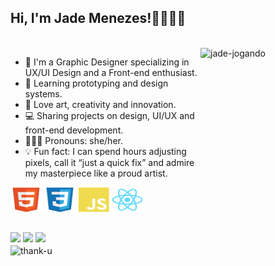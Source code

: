 ## Hi, I'm Jade Menezes!👋🏻🫶🏻 

<div style="display: inline_block"><br>
<img align="right" alt="jade-jogando" height="200" width="200" src="https://github.com/user-attachments/assets/93d40656-0771-4034-a190-d9e8ab0c4d61">    
</div>

- 🔭 I'm a Graphic Designer specializing in UX/UI Design and a Front-end enthusiast.
- 🌱 Learning prototyping and design systems.
- 🎨 Love art, creativity and innovation.
- 💻 Sharing projects on design, UI/UX and front-end development.
- 👩🏻‍🦰 Pronouns: she/her.
- 💡 Fun fact: I can spend hours adjusting pixels, call it “just a quick fix” and admire my masterpiece like a proud artist.

<p>
  <img alt="HTML" height="40" width="50" src="https://raw.githubusercontent.com/devicons/devicon/master/icons/html5/html5-original.svg">
  <img alt="CSS" height="40" width="50" src="https://raw.githubusercontent.com/devicons/devicon/master/icons/css3/css3-original.svg">
  <img alt="JS" height="40" width="50" src="https://raw.githubusercontent.com/devicons/devicon/master/icons/javascript/javascript-plain.svg">
  <img alt="React" height="40" width="50" src="https://raw.githubusercontent.com/devicons/devicon/master/icons/react/react-original.svg">
</p>

## 

<div> 
 <a href="https://instagram.com/jadddesign" target="_blank"><img src="https://img.shields.io/badge/-Instagram-%23E4405F?style=for-the-badge&logo=instagram&logoColor=white" target="_blank"></a>
 <a href="https://www.linkedin.com/in/jade-menezes-carvalho/" target="_blank"><img src="https://img.shields.io/badge/-LinkedIn-%230077B5?style=for-the-badge&logo=linkedin&logoColor=white" target="_blank"></a> 
 <a href = "mailto:jademenezescarvalho@gmail.com"><img src="https://img.shields.io/badge/-Gmail-%23333?style=for-the-badge&logo=gmail&logoColor=white" target="_blank"></a>  
</div>

<img align="center" alt="thank-u" height="200" width="300" src="https://github.com/user-attachments/assets/4a1d854e-05bb-446f-b6ad-3b1502809986">
